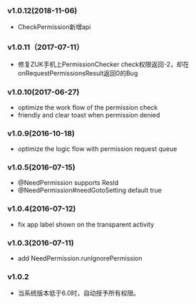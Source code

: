 ### v1.0.12(2018-11-06)
* CheckPermission新增api

### v1.0.11（2017-07-11）
* 修复ZUK手机上PermissionChecker check权限返回-2，却在onRequestPermissionsResult返回0的Bug

### v1.0.10(2017-06-27)
* optimize the work flow of the permission check
* friendly and clear toast when permission denied

### v1.0.9(2016-10-18)
* optimize the logic flow with permission request queue

### v1.0.5(2016-07-15)
* @NeedPermission supports ResId
* @NeedPermission#needGotoSetting default true

### v1.0.4(2016-07-12)
* fix app label shown on the transparent activity

### v1.0.3(2016-07-11)
* add NeedPermission.runIgnorePermission


### v1.0.2

* 当系统版本低于6.0时，自动授予所有权限。